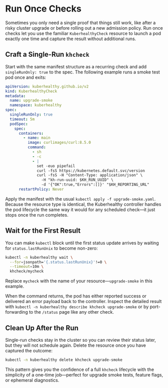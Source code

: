 # Run Once Checks

Sometimes you only need a single proof that things still work, like after a risky cluster upgrade or before rolling out a new admission policy. Run once checks let you use the familiar `KuberhealthyCheck` resource to launch a pod exactly one time and capture the result without additional runs.

## Craft a Single-Run `khcheck`

Start with the same manifest structure as a recurring check and add `singleRunOnly: true` to the spec. The following example runs a smoke test pod once and exits:

```yaml
apiVersion: kuberhealthy.github.io/v2
kind: KuberhealthyCheck
metadata:
  name: upgrade-smoke
  namespace: kuberhealthy
spec:
  singleRunOnly: true
  timeout: 5m
  podSpec:
    spec:
      containers:
        - name: main
          image: curlimages/curl:8.5.0
          command:
            - sh
            - -c
            - |
              set -euo pipefail
              curl -fsS https://kubernetes.default.svc/version
              curl -fsS -H "Content-Type: application/json" \
                -H "kh-run-uuid: $KH_RUN_UUID" \
                -d '{"OK":true,"Errors":[]}' "$KH_REPORTING_URL"
      restartPolicy: Never
```

Apply the manifest with the usual `kubectl apply -f upgrade-smoke.yaml`. Because the resource type is identical, the Kuberhealthy controller handles the pod lifecycle the same way it would for any scheduled check—it just stops once the run completes.

## Wait for the First Result

You can make `kubectl` block until the first status update arrives by waiting for `status.lastRunUnix` to become non-zero:

```sh
kubectl -n kuberhealthy wait \
  --for=jsonpath='{.status.lastRunUnix}'!=0 \
  --timeout=10m \
  khcheck/mycheck
```

Replace `mycheck` with the name of your resource—`upgrade-smoke` in this example.

When the command returns, the pod has either reported success or delivered an error payload back to the controller. Inspect the detailed result with `kubectl -n kuberhealthy describe khcheck upgrade-smoke` or by port-forwarding to the `/status` page like any other check.

## Clean Up After the Run

Single-run checks stay in the cluster so you can review their status later, but they will not schedule again. Delete the resource once you have captured the outcome:

```sh
kubectl -n kuberhealthy delete khcheck upgrade-smoke
```

This pattern gives you the confidence of a full `khcheck` lifecycle with the simplicity of a one-time job—perfect for upgrade smoke tests, feature flags, or ephemeral diagnostics.
